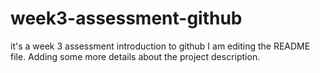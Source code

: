 # week3-assessment-github
it's a week 3 assessment introduction to github
I am editing the README file. Adding some more details about the project description.
